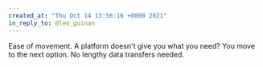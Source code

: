 ```yaml
---
created_at: "Thu Oct 14 13:56:16 +0000 2021"
in_reply_to: @leo_guinan
---
```


Ease of movement. A platform doesn't give you what you need? You move to the next option. No lengthy data transfers needed.